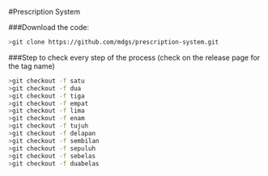 #Prescription System


###Download the code:
```bash
>git clone https://github.com/mdgs/prescription-system.git
```

###Step to check every step of the process (check on the release page for the tag name)
```bash
>git checkout -f satu
>git checkout -f dua
>git checkout -f tiga
>git checkout -f empat
>git checkout -f lima
>git checkout -f enam
>git checkout -f tujuh
>git checkout -f delapan
>git checkout -f sembilan
>git checkout -f sepuluh
>git checkout -f sebelas
>git checkout -f duabelas
```

